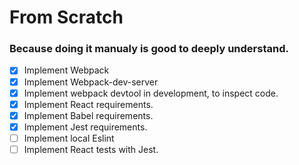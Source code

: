 # From Scratch
### Because doing it manualy is good to deeply understand.

- [x] Implement Webpack
- [x] Implement Webpack-dev-server
- [x] Implement webpack devtool in development, to inspect code.
- [x] Implement React requirements.
- [x] Implement Babel requirements.
- [x] Implement Jest requirements.
- [ ] Implement local Eslint
- [ ] Implement React tests with Jest.
